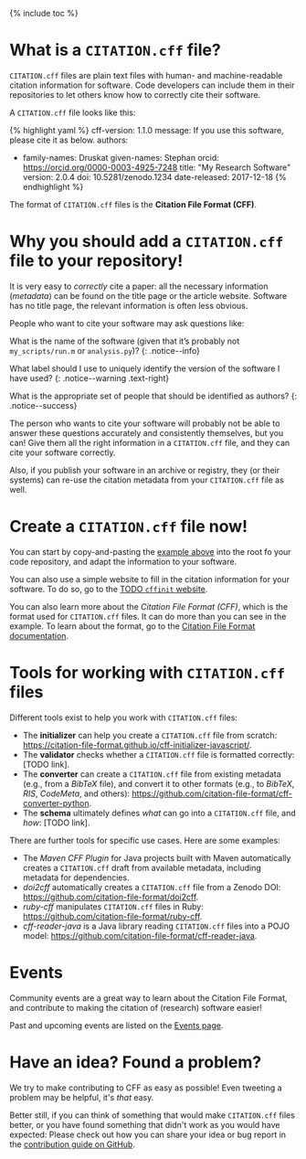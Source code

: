 ---
---

{% include toc %}

# What is a `CITATION.cff` file?

`CITATION.cff` files are plain text files with human- and machine-readable citation information for software.
Code developers can include them in their repositories to let others know how to correctly cite their software.

A `CITATION.cff` file looks like this:

{% highlight yaml %}
cff-version: 1.1.0
message: If you use this software, please cite it as below.
authors:
  - family-names: Druskat
    given-names: Stephan
    orcid: https://orcid.org/0000-0003-4925-7248
title: "My Research Software"
version: 2.0.4
doi: 10.5281/zenodo.1234
date-released: 2017-12-18
{% endhighlight %}

The format of `CITATION.cff` files is the **Citation File Format (CFF)**.

# Why you should add a `CITATION.cff` file to your repository!

It is very easy to *correctly* cite a paper: all the necessary information (*metadata*) can be found on the title page or the article website.
Software has no title page, the relevant information is often less obvious.

People who want to cite your software may ask questions like:

<i class="fa fa-question-circle"></i> What is the name of the software (given that it’s probably not `my_scripts/run.m` or `analysis.py`)?
{: .notice--info}

<i class="fa fa-question-circle"></i> What label should I use to uniquely identify the version of the software I have used?
{: .notice--warning .text-right}

<i class="fa fa-question-circle"></i> What is the appropriate set of people that should be identified as authors?
{: .notice--success}


The person who wants to cite your software will probably not be able to answer these questions accurately and consistently themselves, but you can!
Give them all the right information in a `CITATION.cff` file, and they can cite your software correctly.

Also, if you publish your software in an archive or registry, they (or their systems) can re-use the citation metadata from your `CITATION.cff` file as well.

# Create a `CITATION.cff` file now!

You can start by copy-and-pasting the [example above](#what-is-a-citation-cff-file) into the root fo your code repository, and adapt the information to your software.

You can also use a simple website to fill in the citation information for your software.
To do so, go to the [TODO `cffinit` website]().

You can also learn more about the *Citation File Format (CFF)*, which is the format used for `CITATION.cff` files.
It can do more than you can see in the example.
To learn about the format, go to the [Citation File Format documentation](https://github.com/citation-file-format/citation-file-format/blob/master/README.md).

# Tools for working with `CITATION.cff` files

Different tools exist to help you work with `CITATION.cff` files:

- The **initializer** can help you create a `CITATION.cff` file from scratch: <https://citation-file-format.github.io/cff-initializer-javascript/>.
- The **validator** checks whether a `CITATION.cff` file is formatted correctly: [TODO link].
- The **converter** can create a `CITATION.cff` file from existing metadata (e.g., from a *BibTeX* file), and convert it to other formats (e.g., to *BibTeX*, *RIS*, *CodeMeta*, and others): <https://github.com/citation-file-format/cff-converter-python>.
- The **schema** ultimately defines *what* can go into a `CITATION.cff` file, and *how*: [TODO link].

There are further tools for specific use cases. Here are some examples:

- The *Maven CFF Plugin* for Java projects built with Maven automatically creates a `CITATION.cff` draft from available metadata, including metadata for dependencies.
- *doi2cff* automatically creates a `CITATION.cff` file from a Zenodo DOI: <https://github.com/citation-file-format/doi2cff>.
- *ruby-cff* manipulates `CITATION.cff` files in Ruby: <https://github.com/citation-file-format/ruby-cff>.
- *cff-reader-java* is a Java library reading `CITATION.cff` files into a POJO model: <https://github.com/citation-file-format/cff-reader-java>.

# Events

Community events are a great way to learn about the Citation File Format, and contribute to making the citation of (research) software easier!

Past and upcoming events are listed on the [Events page](./events/).

# Have an idea? Found a problem?

We try to make contributing to CFF as easy as possible! Even tweeting a problem may be helpful, it's *that* easy.

Better still, if you can think of something that would make `CITATION.cff` files better, or you have found something that didn't work as you would have expected:
Please check out how you can share your idea or bug report in the [contribution guide on GitHub](https://github.com/citation-file-format/citation-file-format/blob/master/CONTRIBUTING.md).

